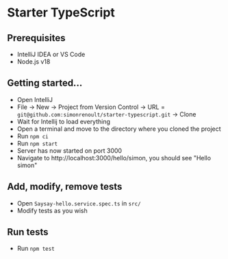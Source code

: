 # Starter TypeScript

## Prerequisites

- IntelliJ IDEA or VS Code
- Node.js v18

## Getting started...

- Open IntelliJ
- File -> New -> Project from Version Control -> URL = `git@github.com:simonrenoult/starter-typescript.git`  -> Clone
- Wait for Intellij to load everything
- Open a terminal and move to the directory where you cloned the project
- Run `npm ci`
- Run `npm start`
- Server has now started on port 3000
- Navigate to http://localhost:3000/hello/simon, you should see "Hello simon"

## Add, modify, remove tests

- Open `Saysay-hello.service.spec.ts` in `src/`
- Modify tests as you wish

## Run tests

- Run `npm test`